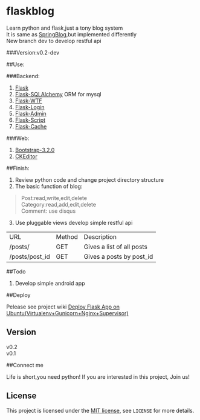 flaskblog
=========

Learn python and flask,just a tony blog system  
It is same as [SpringBlog](https://github.com/defshine/SpringBlog),but implemented differently  
New branch dev to develop restful api
  
###Version:v0.2-dev  

##Use:    
  
###Backend:  

  1. [Flask](http://flask.pocoo.org/)
  2. [Flask-SQLAlchemy](https://pythonhosted.org/Flask-SQLAlchemy/) ORM for mysql  
  3. [Flask-WTF](https://flask-wtf.readthedocs.org/en/latest/)
  4. [Flask-Login](https://flask-login.readthedocs.org/en/latest/)  
  5. [Flask-Admin](http://flask-admin.readthedocs.org/en/latest/)  
  6. [Flask-Script](http://flask-script.readthedocs.org/en/latest/)  
  7. [Flask-Cache](http://www.pythondoc.com/flask-cache/index.html)  
  
###Web:  
  
  1. [Bootstrap-3.2.0](http://getbootstrap.com/)    
  2. [CKEditor](http://ckeditor.com/)

##Finish:   
  
1. Review python code and change project directory structure  
2. The basic function of blog:  
  
 > Post:read,write,edit,delete  
 > Category:read,add,edit,delete  
 > Comment: use disqus
  
3. Use pluggable views develop simple restful api  

 <table>
    <tr>
        <td>URL</td>
        <td>Method</td>
        <td>Description</td>
    </tr>
    <tr>
        <td>/posts/</td>
        <td>GET</td>
        <td>Gives a list of all posts</td>
    </tr>
    <tr>
        <td>/posts/post_id</td>
        <td>GET</td>
        <td>Gives a posts by post_id</td>
    </tr>   
 </table>  
   
##Todo   
    
1. Develop simple android app

##Deploy  
    
Pelease see project wiki [Deploy Flask App on Ubuntu(Virtualenv+Gunicorn+Nginx+Supervisor)](https://github.com/defshine/flaskblog/wiki/Deploy-Flask-App-on-Ubuntu-with-Gunicorn,Nginx,Supervisor)  
  

## Version  

v0.2  
v0.1    
 
##Connect me  

Life is short,you need python!
If you are interested in this project, Join us!  

## License  

This project is licensed under the [MIT license](http://opensource.org/licenses/MIT), see `LICENSE` for more details.
